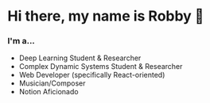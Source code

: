 # Hi there, my name is Robby 👋

### I'm a...
* Deep Learning Student & Researcher  
* Complex Dynamic Systems Student & Researcher  
* Web Developer (specifically React-oriented)  
* Musician/Composer  
* Notion Aficionado 
<!--
**robbyph/robbyph** is a ✨ _special_ ✨ repository because its `README.md` (this file) appears on your GitHub profile.

Here are some ideas to get you started:

- 🔭 I’m currently working on ...
- 🌱 I’m currently learning ...
- 👯 I’m looking to collaborate on ...
- 🤔 I’m looking for help with ...
- 💬 Ask me about ...
- 📫 How to reach me: ...
- 😄 Pronouns: ...
- ⚡ Fun fact: ...
-->
